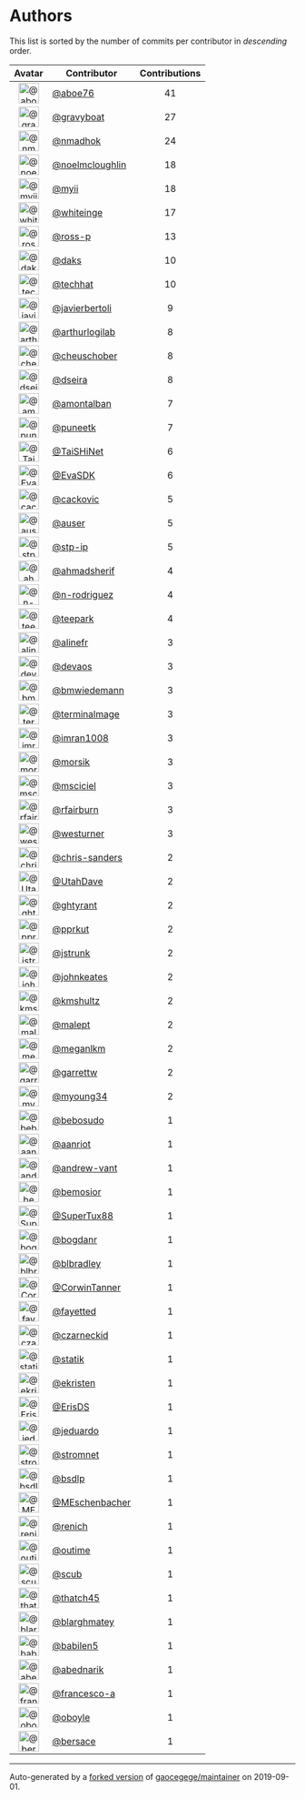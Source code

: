 # Authors

This list is sorted by the number of commits per contributor in _descending_ order.

Avatar|Contributor|Contributions
:-:|---|:-:
<img class='float-left rounded-1' src='https://avatars0.githubusercontent.com/u/1800660?v=4' width='36' height='36' alt='@aboe76'>|[@aboe76](https://github.com/aboe76)|41
<img class='float-left rounded-1' src='https://avatars2.githubusercontent.com/u/1396878?v=4' width='36' height='36' alt='@gravyboat'>|[@gravyboat](https://github.com/gravyboat)|27
<img class='float-left rounded-1' src='https://avatars0.githubusercontent.com/u/3374962?v=4' width='36' height='36' alt='@nmadhok'>|[@nmadhok](https://github.com/nmadhok)|24
<img class='float-left rounded-1' src='https://avatars1.githubusercontent.com/u/13322818?v=4' width='36' height='36' alt='@noelmcloughlin'>|[@noelmcloughlin](https://github.com/noelmcloughlin)|18
<img class='float-left rounded-1' src='https://avatars2.githubusercontent.com/u/10231489?v=4' width='36' height='36' alt='@myii'>|[@myii](https://github.com/myii)|18
<img class='float-left rounded-1' src='https://avatars2.githubusercontent.com/u/91293?v=4' width='36' height='36' alt='@whiteinge'>|[@whiteinge](https://github.com/whiteinge)|17
<img class='float-left rounded-1' src='https://avatars0.githubusercontent.com/u/4956475?v=4' width='36' height='36' alt='@ross-p'>|[@ross-p](https://github.com/ross-p)|13
<img class='float-left rounded-1' src='https://avatars3.githubusercontent.com/u/52996?v=4' width='36' height='36' alt='@daks'>|[@daks](https://github.com/daks)|10
<img class='float-left rounded-1' src='https://avatars1.githubusercontent.com/u/287147?v=4' width='36' height='36' alt='@techhat'>|[@techhat](https://github.com/techhat)|10
<img class='float-left rounded-1' src='https://avatars2.githubusercontent.com/u/242396?v=4' width='36' height='36' alt='@javierbertoli'>|[@javierbertoli](https://github.com/javierbertoli)|9
<img class='float-left rounded-1' src='https://avatars0.githubusercontent.com/u/445200?v=4' width='36' height='36' alt='@arthurlogilab'>|[@arthurlogilab](https://github.com/arthurlogilab)|8
<img class='float-left rounded-1' src='https://avatars1.githubusercontent.com/u/1184479?v=4' width='36' height='36' alt='@cheuschober'>|[@cheuschober](https://github.com/cheuschober)|8
<img class='float-left rounded-1' src='https://avatars2.githubusercontent.com/u/378158?v=4' width='36' height='36' alt='@dseira'>|[@dseira](https://github.com/dseira)|8
<img class='float-left rounded-1' src='https://avatars2.githubusercontent.com/u/941928?v=4' width='36' height='36' alt='@amontalban'>|[@amontalban](https://github.com/amontalban)|7
<img class='float-left rounded-1' src='https://avatars1.githubusercontent.com/u/528061?v=4' width='36' height='36' alt='@puneetk'>|[@puneetk](https://github.com/puneetk)|7
<img class='float-left rounded-1' src='https://avatars0.githubusercontent.com/u/6354880?v=4' width='36' height='36' alt='@TaiSHiNet'>|[@TaiSHiNet](https://github.com/TaiSHiNet)|6
<img class='float-left rounded-1' src='https://avatars0.githubusercontent.com/u/745513?v=4' width='36' height='36' alt='@EvaSDK'>|[@EvaSDK](https://github.com/EvaSDK)|6
<img class='float-left rounded-1' src='https://avatars3.githubusercontent.com/u/3280630?v=4' width='36' height='36' alt='@cackovic'>|[@cackovic](https://github.com/cackovic)|5
<img class='float-left rounded-1' src='https://avatars1.githubusercontent.com/u/529?v=4' width='36' height='36' alt='@auser'>|[@auser](https://github.com/auser)|5
<img class='float-left rounded-1' src='https://avatars2.githubusercontent.com/u/3768412?v=4' width='36' height='36' alt='@stp-ip'>|[@stp-ip](https://github.com/stp-ip)|5
<img class='float-left rounded-1' src='https://avatars2.githubusercontent.com/u/1060507?v=4' width='36' height='36' alt='@ahmadsherif'>|[@ahmadsherif](https://github.com/ahmadsherif)|4
<img class='float-left rounded-1' src='https://avatars3.githubusercontent.com/u/3433835?v=4' width='36' height='36' alt='@n-rodriguez'>|[@n-rodriguez](https://github.com/n-rodriguez)|4
<img class='float-left rounded-1' src='https://avatars3.githubusercontent.com/u/37182?v=4' width='36' height='36' alt='@teepark'>|[@teepark](https://github.com/teepark)|4
<img class='float-left rounded-1' src='https://avatars0.githubusercontent.com/u/4754654?v=4' width='36' height='36' alt='@alinefr'>|[@alinefr](https://github.com/alinefr)|3
<img class='float-left rounded-1' src='https://avatars0.githubusercontent.com/u/5412167?v=4' width='36' height='36' alt='@devaos'>|[@devaos](https://github.com/devaos)|3
<img class='float-left rounded-1' src='https://avatars3.githubusercontent.com/u/637990?v=4' width='36' height='36' alt='@bmwiedemann'>|[@bmwiedemann](https://github.com/bmwiedemann)|3
<img class='float-left rounded-1' src='https://avatars1.githubusercontent.com/u/328598?v=4' width='36' height='36' alt='@terminalmage'>|[@terminalmage](https://github.com/terminalmage)|3
<img class='float-left rounded-1' src='https://avatars0.githubusercontent.com/u/94157?v=4' width='36' height='36' alt='@imran1008'>|[@imran1008](https://github.com/imran1008)|3
<img class='float-left rounded-1' src='https://avatars3.githubusercontent.com/u/783794?v=4' width='36' height='36' alt='@morsik'>|[@morsik](https://github.com/morsik)|3
<img class='float-left rounded-1' src='https://avatars3.githubusercontent.com/u/7060082?v=4' width='36' height='36' alt='@msciciel'>|[@msciciel](https://github.com/msciciel)|3
<img class='float-left rounded-1' src='https://avatars1.githubusercontent.com/u/8029478?v=4' width='36' height='36' alt='@rfairburn'>|[@rfairburn](https://github.com/rfairburn)|3
<img class='float-left rounded-1' src='https://avatars2.githubusercontent.com/u/50891?v=4' width='36' height='36' alt='@westurner'>|[@westurner](https://github.com/westurner)|3
<img class='float-left rounded-1' src='https://avatars2.githubusercontent.com/u/813115?v=4' width='36' height='36' alt='@chris-sanders'>|[@chris-sanders](https://github.com/chris-sanders)|2
<img class='float-left rounded-1' src='https://avatars0.githubusercontent.com/u/306240?v=4' width='36' height='36' alt='@UtahDave'>|[@UtahDave](https://github.com/UtahDave)|2
<img class='float-left rounded-1' src='https://avatars0.githubusercontent.com/u/51596?v=4' width='36' height='36' alt='@ghtyrant'>|[@ghtyrant](https://github.com/ghtyrant)|2
<img class='float-left rounded-1' src='https://avatars2.githubusercontent.com/u/56635?v=4' width='36' height='36' alt='@pprkut'>|[@pprkut](https://github.com/pprkut)|2
<img class='float-left rounded-1' src='https://avatars2.githubusercontent.com/u/85002?v=4' width='36' height='36' alt='@jstrunk'>|[@jstrunk](https://github.com/jstrunk)|2
<img class='float-left rounded-1' src='https://avatars3.githubusercontent.com/u/5306980?v=4' width='36' height='36' alt='@johnkeates'>|[@johnkeates](https://github.com/johnkeates)|2
<img class='float-left rounded-1' src='https://avatars3.githubusercontent.com/u/2200073?v=4' width='36' height='36' alt='@kmshultz'>|[@kmshultz](https://github.com/kmshultz)|2
<img class='float-left rounded-1' src='https://avatars1.githubusercontent.com/u/11417?v=4' width='36' height='36' alt='@malept'>|[@malept](https://github.com/malept)|2
<img class='float-left rounded-1' src='https://avatars2.githubusercontent.com/u/3279679?v=4' width='36' height='36' alt='@meganlkm'>|[@meganlkm](https://github.com/meganlkm)|2
<img class='float-left rounded-1' src='https://avatars2.githubusercontent.com/u/84885?v=4' width='36' height='36' alt='@garrettw'>|[@garrettw](https://github.com/garrettw)|2
<img class='float-left rounded-1' src='https://avatars1.githubusercontent.com/u/879922?v=4' width='36' height='36' alt='@myoung34'>|[@myoung34](https://github.com/myoung34)|2
<img class='float-left rounded-1' src='https://avatars1.githubusercontent.com/u/1922124?v=4' width='36' height='36' alt='@bebosudo'>|[@bebosudo](https://github.com/bebosudo)|1
<img class='float-left rounded-1' src='https://avatars0.githubusercontent.com/u/8395913?v=4' width='36' height='36' alt='@aanriot'>|[@aanriot](https://github.com/aanriot)|1
<img class='float-left rounded-1' src='https://avatars2.githubusercontent.com/u/7460036?v=4' width='36' height='36' alt='@andrew-vant'>|[@andrew-vant](https://github.com/andrew-vant)|1
<img class='float-left rounded-1' src='https://avatars2.githubusercontent.com/u/2106845?v=4' width='36' height='36' alt='@bemosior'>|[@bemosior](https://github.com/bemosior)|1
<img class='float-left rounded-1' src='https://avatars3.githubusercontent.com/u/458548?v=4' width='36' height='36' alt='@SuperTux88'>|[@SuperTux88](https://github.com/SuperTux88)|1
<img class='float-left rounded-1' src='https://avatars2.githubusercontent.com/u/1079875?v=4' width='36' height='36' alt='@bogdanr'>|[@bogdanr](https://github.com/bogdanr)|1
<img class='float-left rounded-1' src='https://avatars1.githubusercontent.com/u/1435085?v=4' width='36' height='36' alt='@blbradley'>|[@blbradley](https://github.com/blbradley)|1
<img class='float-left rounded-1' src='https://avatars3.githubusercontent.com/u/2459661?v=4' width='36' height='36' alt='@CorwinTanner'>|[@CorwinTanner](https://github.com/CorwinTanner)|1
<img class='float-left rounded-1' src='https://avatars1.githubusercontent.com/u/1686586?v=4' width='36' height='36' alt='@fayetted'>|[@fayetted](https://github.com/fayetted)|1
<img class='float-left rounded-1' src='https://avatars3.githubusercontent.com/u/72727?v=4' width='36' height='36' alt='@czarneckid'>|[@czarneckid](https://github.com/czarneckid)|1
<img class='float-left rounded-1' src='https://avatars2.githubusercontent.com/u/983?v=4' width='36' height='36' alt='@statik'>|[@statik](https://github.com/statik)|1
<img class='float-left rounded-1' src='https://avatars0.githubusercontent.com/u/48329?v=4' width='36' height='36' alt='@ekristen'>|[@ekristen](https://github.com/ekristen)|1
<img class='float-left rounded-1' src='https://avatars1.githubusercontent.com/u/101513?v=4' width='36' height='36' alt='@ErisDS'>|[@ErisDS](https://github.com/ErisDS)|1
<img class='float-left rounded-1' src='https://avatars0.githubusercontent.com/u/75496?v=4' width='36' height='36' alt='@jeduardo'>|[@jeduardo](https://github.com/jeduardo)|1
<img class='float-left rounded-1' src='https://avatars3.githubusercontent.com/u/668449?v=4' width='36' height='36' alt='@stromnet'>|[@stromnet](https://github.com/stromnet)|1
<img class='float-left rounded-1' src='https://avatars0.githubusercontent.com/u/744549?v=4' width='36' height='36' alt='@bsdlp'>|[@bsdlp](https://github.com/bsdlp)|1
<img class='float-left rounded-1' src='https://avatars3.githubusercontent.com/u/5395035?v=4' width='36' height='36' alt='@MEschenbacher'>|[@MEschenbacher](https://github.com/MEschenbacher)|1
<img class='float-left rounded-1' src='https://avatars1.githubusercontent.com/u/225115?v=4' width='36' height='36' alt='@renich'>|[@renich](https://github.com/renich)|1
<img class='float-left rounded-1' src='https://avatars2.githubusercontent.com/u/62993?v=4' width='36' height='36' alt='@outime'>|[@outime](https://github.com/outime)|1
<img class='float-left rounded-1' src='https://avatars0.githubusercontent.com/u/991850?v=4' width='36' height='36' alt='@scub'>|[@scub](https://github.com/scub)|1
<img class='float-left rounded-1' src='https://avatars0.githubusercontent.com/u/507599?v=4' width='36' height='36' alt='@thatch45'>|[@thatch45](https://github.com/thatch45)|1
<img class='float-left rounded-1' src='https://avatars3.githubusercontent.com/u/479088?v=4' width='36' height='36' alt='@blarghmatey'>|[@blarghmatey](https://github.com/blarghmatey)|1
<img class='float-left rounded-1' src='https://avatars1.githubusercontent.com/u/117961?v=4' width='36' height='36' alt='@babilen5'>|[@babilen5](https://github.com/babilen5)|1
<img class='float-left rounded-1' src='https://avatars0.githubusercontent.com/u/228723?v=4' width='36' height='36' alt='@abednarik'>|[@abednarik](https://github.com/abednarik)|1
<img class='float-left rounded-1' src='https://avatars3.githubusercontent.com/u/19428823?v=4' width='36' height='36' alt='@francesco-a'>|[@francesco-a](https://github.com/francesco-a)|1
<img class='float-left rounded-1' src='https://avatars3.githubusercontent.com/u/1068764?v=4' width='36' height='36' alt='@oboyle'>|[@oboyle](https://github.com/oboyle)|1
<img class='float-left rounded-1' src='https://avatars1.githubusercontent.com/u/542613?v=4' width='36' height='36' alt='@bersace'>|[@bersace](https://github.com/bersace)|1

---

Auto-generated by a [forked version](https://github.com/myii/maintainer) of [gaocegege/maintainer](https://github.com/gaocegege/maintainer) on 2019-09-01.

